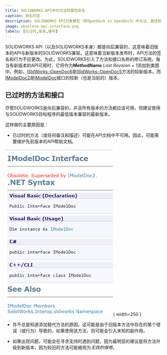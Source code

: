 ```yaml
---
title: SOLIDWORKS API中的方法和属性命名
caption: 命名约定
description: SOLIDWORKS API对象模型（即OpenDoc6 vs OpenDoc5）中方法、属性和接口的命名约定的解释
image: obsolete-api-interface.png
labels: [已过时,版本,编号]
---
```

SOLIDWORKS API（以及SOLIDWORKS本身）都是向后兼容的，这意味着旧版本的API与新版本的SOLIDWORKS兼容。这意味着当新版本发布时，API方法的签名和行为不应更改。为此，SOLIDWORKS引入了方法和接口名称的修订系统。每当有新版本的API可用时，它将作为**MethodName** *Last Revision + 1*添加到类图中。例如，[ISldWorks::OpenDoc6](https://help.solidworks.com/2018/english/api/sldworksapi/solidworks.interop.sldworks~solidworks.interop.sldworks.isldworks~opendoc6.html)是[ISldWorks::OpenDoc5](https://help.solidworks.com/2018/english/api/sldworksapi/solidworks.interop.sldworks~solidworks.interop.sldworks.isldworks~opendoc5.html)方法的较新版本。而[IModelDoc2](https://help.solidworks.com/2018/english/api/sldworksapi/SolidWorks.Interop.sldworks~SolidWorks.Interop.sldworks.IModelDoc2.html)是[IModelDoc](https://help.solidworks.com/2018/english/api/sldworksapi/SolidWorks.Interop.sldworks~SolidWorks.Interop.sldworks.IModelDoc.html)接口的较新（也是当前的）版本。

## 已过时的方法和接口

尽管SOLIDWORKS是向后兼容的，并且所有版本的方法都应该可用，但建议使用与SOLIDWORKS目标程序的最低版本兼容的最新版本。

这样做的主要原因是：

* 已过时的方法（或任何备注和描述）可能在API文档中不可用。因此，可能需要维护先前版本的API帮助文档。

![已过时的IModelDoc API接口](obsolete-api-interface.png){ width=250 }

* 并不总是知道添加替代方法的原因。这可能是由于旧版本方法中存在的某个错误（或行为）导致的，如果使用该方法，则可能会引入未知的副作用。

* 如果出现问题，可能会在寻求支持时遇到问题，因为最明显的建议是将方法升级到新版本，因为较旧的方法可能被视为*无效的保修*。